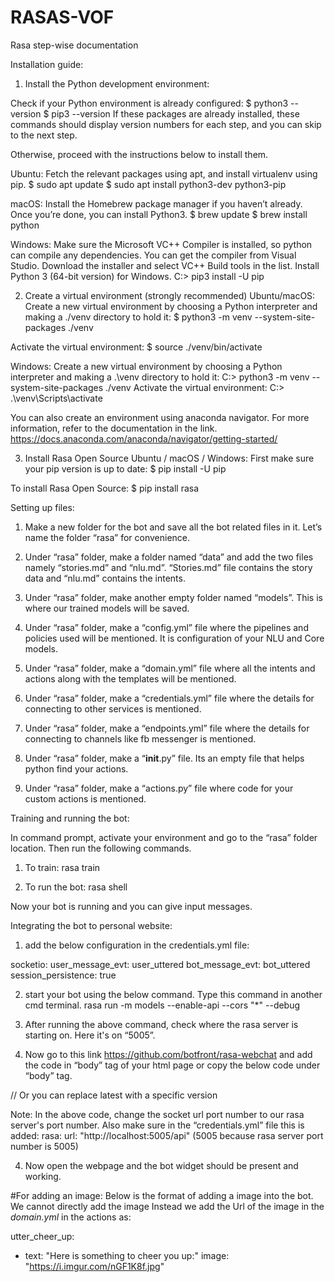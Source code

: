 # RASAS-VOF
Rasa step-wise documentation

Installation guide:
1. Install the Python development environment:

Check if your Python environment is already configured:
$ python3 --version
$ pip3 --version
If these packages are already installed, these commands should display version numbers for each step, and you can skip to the next step.
 
Otherwise, proceed with the instructions below to install them.
 
Ubuntu:
Fetch the relevant packages using apt, and install virtualenv using pip.
$ sudo apt update
$ sudo apt install python3-dev python3-pip
 
macOS:
Install the Homebrew package manager if you haven’t already.
Once you’re done, you can install Python3.
$ brew update
$ brew install python
 
Windows:
Make sure the Microsoft VC++ Compiler is installed, so python can compile any dependencies. You can get the compiler from Visual Studio. Download the installer and select VC++ Build tools in the list.
Install Python 3 (64-bit version) for Windows.
C:\> pip3 install -U pip
 
2. Create a virtual environment (strongly recommended)
Ubuntu/macOS:
Create a new virtual environment by choosing a Python interpreter and making a ./venv directory to hold it:
$ python3 -m venv --system-site-packages ./venv
 
Activate the virtual environment:
$ source ./venv/bin/activate
 
 
 
 
Windows:
Create a new virtual environment by choosing a Python interpreter and making a .\venv directory to hold it:
C:\> python3 -m venv --system-site-packages ./venv
Activate the virtual environment:
C:\> .\venv\Scripts\activate
 
You can also create an environment using anaconda navigator. For more information, refer to the documentation in the link.
https://docs.anaconda.com/anaconda/navigator/getting-started/ 
 
3. Install Rasa Open Source
Ubuntu / macOS / Windows:
First make sure your pip version is up to date:
$ pip install -U pip
 
To install Rasa Open Source:
$ pip install rasa
 
Setting up files:
1) Make a new folder for the bot and save all the bot related files in it. Let’s name the folder “rasa” for convenience.
 
2) Under “rasa” folder, make a folder named “data” and add the two files namely “stories.md” and “nlu.md”.
“Stories.md” file contains the story data and “nlu.md” contains the intents. 
 
3) Under “rasa” folder, make another empty folder named “models”. This is where our trained models will be saved.
 
4) Under “rasa” folder, make a “config.yml” file where the pipelines and policies used will be mentioned. It is configuration of your NLU and Core models.
 
5) Under “rasa” folder, make a “domain.yml” file where all the intents and actions along with the templates will be mentioned.
 
6) Under “rasa” folder, make a “credentials.yml” file where the details for connecting to other services is mentioned.
 
7) Under “rasa” folder, make a “endpoints.yml” file where the details for connecting to channels like fb messenger is mentioned.
 
8) Under “rasa” folder, make a “__init__.py” file. Its an empty file that helps python find your actions.
 
9) Under “rasa” folder, make a “actions.py” file where code for your custom actions is mentioned.
 
Training and running the bot:
 
In command prompt, activate your environment and go to the “rasa” folder location. Then run the following commands.
 
1) To train:
     rasa train
 
2) To run the bot:
     rasa shell
 
Now your bot is running and you can give input messages.
 
Integrating the bot to personal website:
 
1) add the below configuration in the credentials.yml file:
 
socketio:
  user_message_evt: user_uttered
  bot_message_evt: bot_uttered
  session_persistence: true
 
2) start your bot using the below command. Type this command in another cmd terminal.
rasa run -m models --enable-api --cors "*" --debug
 
 
 
 
 
 
 
 
 
3) After running the above command, check where the rasa server is starting on. Here it's on “5005”.
 

 
4) Now go to this link https://github.com/botfront/rasa-webchat and add the code in “body” tag of your html page or copy the below code under “body” tag.
<div id="webchat"/>
<script src="https://storage.googleapis.com/mrbot-cdn/webchat-latest.js"></script>
// Or you can replace latest with a specific version
<script>
  WebChat.default.init({
    selector: "#webchat",
    customData: {"language": "en"}, // arbitrary custom data. Stay minimal as this will be added to the socket
    socketUrl: "http://localhost:5005", //take note, the 5005 is because our rasa server is working on 5005 
    socketPath: "/socket.io/",
    title: "Title",
    subtitle: "Subtitle",
  })
</script>
 
Note: In the above code, change the socket url port number to our rasa server's port number. Also make sure in the “credentials.yml” file this is added:
rasa:
  url: "http://localhost:5005/api" 
(5005 because rasa server port number is 5005)
 
4) Now open the webpage and the bot widget should be present and working.
 



 #For adding an image:
 Below is the format of adding a image into the bot. We cannot directly add the image
 Instead we add the Url of the image in the *domain.yml* in the actions as:
 
  utter_cheer_up:
  - text: "Here is something to cheer you up:"
    image: "https://i.imgur.com/nGF1K8f.jpg"

 
 
 
 
 



